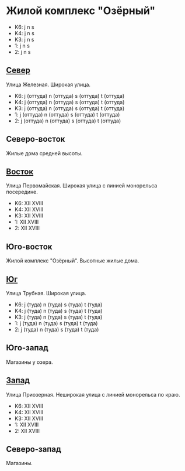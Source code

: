 # Жилой комплекс "Озёрный"

* K6:   j   n   s
* K4:   j   n   s
* K3:   j   n   s
* 1:    j   n   s
* 2:    j   n   s

## [Север](./10360087.md)

Улица Железная.
Широкая улица.

* K6:   j (оттуда)  n (оттуда)  s (оттуда)  t (оттуда)
* K4:   j (оттуда)  n (оттуда)  s (оттуда)  t (оттуда)
* K3:   j (оттуда)  n (оттуда)  s (оттуда)  t (оттуда)
* 1:    j (оттуда)  n (оттуда)  s (оттуда)  t (оттуда)
* 2:    j (оттуда)  n (оттуда)  s (оттуда)  t (оттуда)

## Северо-восток

Жилые дома средней высоты.

## [Восток](./10365090.md)

Улица Первомайская.
Широкая улица с линией монорельса посередине.

* K6:   XII XVIII
* K4:   XII XVIII
* K3:   XII XVIII
* 1:    XII XVIII
* 2:    XII XVIII

## Юго-восток

Жилой комплекс "Озёрный".
Высотные жилые дома.

## [Юг](./10360100.md)

Улица Трубная.
Широкая улица.

* K6:   j (туда)    n (туда)    s (туда)    t (туда)
* K4:   j (туда)    n (туда)    s (туда)    t (туда)
* K3:   j (туда)    n (туда)    s (туда)    t (туда)
* 1:    j (туда)    n (туда)    s (туда)    t (туда)
* 2:    j (туда)    n (туда)    s (туда)    t (туда)

## Юго-запад

Магазины у озера.

## [Запад](./10355090.md)

Улица Приозерная.
Неширокая улица с линией монорельса по краю.

* K6:   XII XVIII
* K4:   XII XVIII
* K3:   XII XVIII
* 1:    XII XVIII
* 2:    XII XVIII

## Северо-запад

Магазины.
